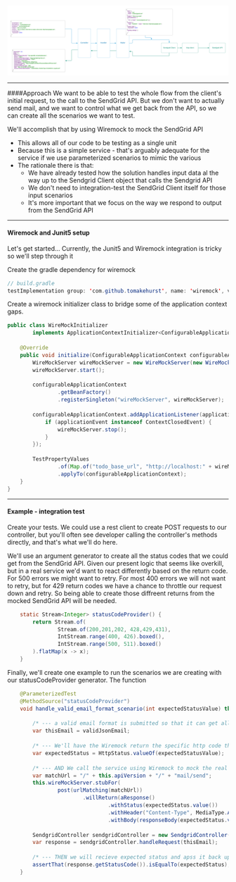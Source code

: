 ![](../../.gitbook/assets/flow2-API.png)

---

####Approach
We want to be able to test the whole flow from the client's initial request, to the call to the SendGrid API.  But we don't want to actually send mail, and we want to control what we get back from the API, so we can create all the scenarios we want to test.

We'll accomplish that by using Wiremock to mock the SendGrid API

* This allows all of our code to be testing as a single unit
* Because this is a simple service - that's arguably adequate for the service if we use parameterized scenarios to mimic the various
* The rationale there is that:
    * We have already tested how the solution handles input data al the way up to the Sendgrid Client object that calls the Sendgrid API
    * We don't need to integration-test the SendGrid Client itself for those input scenarios
    * It's more important that we focus on the way we respond to output from the SendGrid API

---
#### Wiremock and Junit5 setup
Let's get started...
Currently, the Junit5 and Wiremock integration is tricky so we'll step through it

Create the gradle dependency for wiremock
```java
// build.gradle
testImplementation group: 'com.github.tomakehurst', name: 'wiremock', version: '2.27.2'
```

Create a wiremock initializer class to bridge some of the application context gaps.

```java
public class WireMockInitializer
        implements ApplicationContextInitializer<ConfigurableApplicationContext> {

    @Override
    public void initialize(ConfigurableApplicationContext configurableApplicationContext) {
        WireMockServer wireMockServer = new WireMockServer(new WireMockConfiguration().dynamicPort());
        wireMockServer.start();

        configurableApplicationContext
                .getBeanFactory()
                .registerSingleton("wireMockServer", wireMockServer);

        configurableApplicationContext.addApplicationListener(applicationEvent -> {
            if (applicationEvent instanceof ContextClosedEvent) {
                wireMockServer.stop();
            }
        });

        TestPropertyValues
                .of(Map.of("todo_base_url", "http://localhost:" + wireMockServer.port()))
                .applyTo(configurableApplicationContext);
    }
}
```
---
#### Example - integration test
Create your tests.   We could use a rest client to create POST requests to our controller, but you'll often see developer  calling the controller's methods directly, and that's what we'll do here.

We'll use an argument generator to create all the status codes that we could get from the SendGrid API.   Given our present logic that seems like overkill, but in a real service we'd want to react differently based on the return code.  For 500 errors we might want to retry.  For most 400 errors we will not want to retry, but for 429 return codes we have a chance to throttle our request down and retry.  So being able to create those diffreent returns from the mocked SendGrid API will be needed.

```java 
    static Stream<Integer> statusCodeProvider() {
        return Stream.of(
                Stream.of(200,201,202, 428,429,431),
                IntStream.range(400, 426).boxed(),
                IntStream.range(500, 511).boxed()
        ).flatMap(x -> x);
    }
```

Finally, we'll create one example to run the scenarios we are creating with our statusCodeProvider generator.  The function 

```java 
    @ParameterizedTest
    @MethodSource("statusCodeProvider")
    void handle_valid_email_format_scenario(int expectedStatusValue) throws JsonProcessingException {
    
        /* --- a valid email format is submitted so that it can get all the way to the Sendgrid client---*/
        var thisEmail = validJsonEmail;

        /* --- We'll have the Wiremock return the specific http code that was passed in for this iteration ---*/
        var expectedStatus = HttpStatus.valueOf(expectedStatusValue);

        /* --- AND We call the service using Wiremock to mock the real SendGrid API---*/
        var matchUrl = "/" + this.apiVersion + "/" + "mail/send";
        this.wireMockServer.stubFor(
                post(urlMatching(matchUrl))
                        .willReturn(aResponse()
                                .withStatus(expectedStatus.value())
                                .withHeader("Content-Type", MediaType.APPLICATION_JSON_VALUE)
                                .withBody(responseBody(expectedStatus.value()))));

        SendgridController sendgridController = new SendgridController(new SendgridHandler(mailer));
        var response = sendgridController.handleRequest(thisEmail);

        /* --- THEN we will recieve expected status and apss it back up the stack to the user ---*/
        assertThat(response.getStatusCode()).isEqualTo(expectedStatus);
    }
```